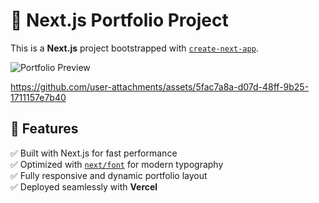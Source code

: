 # 🚀 Next.js Portfolio Project  

This is a **Next.js** project bootstrapped with [`create-next-app`](https://github.com/vercel/next.js/tree/canary/packages/create-next-app).  

![Portfolio Preview](https://github.com/user-attachments/assets/c8036194-7322-42d8-b18c-0683ad17cecd) 

https://github.com/user-attachments/assets/5fac7a8a-d07d-48ff-9b25-1711157e7b40

## 🌟 Features  
✅ Built with Next.js for fast performance  
✅ Optimized with [`next/font`](https://nextjs.org/docs/app/building-your-application/optimizing/fonts) for modern typography  
✅ Fully responsive and dynamic portfolio layout  
✅ Deployed seamlessly with **Vercel**  




